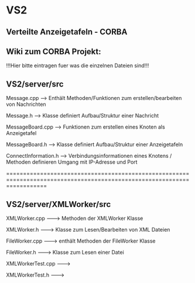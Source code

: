 # VS2
Verteilte Anzeigetafeln - CORBA
------------------------------------------------------------------------------------------------------------------------
Wiki zum CORBA Projekt:
------------------------------------------------------------------------------------------------------------------------
!!!Hier bitte eintragen fuer was die einzelnen Dateien sind!!!


VS2/server/src
--------------

Message.cpp --> Enthält Methoden/Funktionen zum erstellen/bearbeiten von Nachrichten

Message.h --> Klasse definiert Aufbau/Struktur einer Nachricht

MessageBoard.cpp --> Funktionen zum erstellen eines Knoten als Anzeigetafel

MessageBoard.h --> Klasse definiert Aufbau/Struktur einer Anzeigetafeln

ConnectInformation.h --> Verbindungsinformationen eines Knotens / Methoden definieren Umgang mit IP-Adresse und Port

========================================================================================================================

VS2/server/XMLWorker/src
------------------------

XMLWorker.cpp ---> Methoden der XMLWorker Klasse

XMLWorker.h ---> Klasse zum Lesen/Bearbeiten von XML Dateien

FileWorker.cpp ---> enthält Methoden der FileWorker Klasse

FileWorker.h ---> Klasse zum Lesen einer Datei

XMLWorkerTest.cpp --->

XMLWorkerTest.h --->
